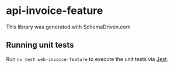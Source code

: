 
# api-invoice-feature

This library was generated with SchemaDriven.com

## Running unit tests

Run `nx test web-invoice-feature` to execute the unit tests via [Jest](https://jestjs.io).


